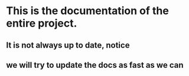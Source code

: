 # This is the documentation of the entire project. 
## It is not always up to date, notice
## we will try to update the docs as fast as we can
